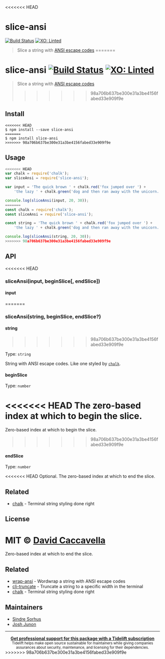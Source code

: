 <<<<<<< HEAD
# slice-ansi 

[![Build Status](https://travis-ci.org/vorpaljs/slice-ansi.svg?branch=master)](https://travis-ci.org/vorpaljs/slice-ansi)
[![XO: Linted](https://img.shields.io/badge/xo-linted-blue.svg)](https://github.com/sindresorhus/xo)

> Slice a string with [ANSI escape codes](http://en.wikipedia.org/wiki/ANSI_escape_code#Colors_and_Styles)
=======
# slice-ansi [![Build Status](https://travis-ci.org/chalk/slice-ansi.svg?branch=master)](https://travis-ci.org/chalk/slice-ansi) [![XO: Linted](https://img.shields.io/badge/xo-linted-blue.svg)](https://github.com/xojs/xo)

> Slice a string with [ANSI escape codes](https://en.wikipedia.org/wiki/ANSI_escape_code#Colors_and_Styles)
>>>>>>> 98a706b637be300e31a3be4156fabed33e909f9e

## Install

```
<<<<<<< HEAD
$ npm install --save slice-ansi
=======
$ npm install slice-ansi
>>>>>>> 98a706b637be300e31a3be4156fabed33e909f9e
```

## Usage

```js
<<<<<<< HEAD
var chalk = require('chalk');
var sliceAnsi = require('slice-ansi');

var input = 'The quick brown ' + chalk.red('fox jumped over ') +
	'the lazy ' + chalk.green('dog and then ran away with the unicorn.');

console.log(sliceAnsi(input, 20, 30));
=======
const chalk = require('chalk');
const sliceAnsi = require('slice-ansi');

const string = 'The quick brown ' + chalk.red('fox jumped over ') +
	'the lazy ' + chalk.green('dog and then ran away with the unicorn.');

console.log(sliceAnsi(string, 20, 30));
>>>>>>> 98a706b637be300e31a3be4156fabed33e909f9e
```

## API

<<<<<<< HEAD
### sliceAnsi(input, beginSlice[, endSlice])

#### input
=======
### sliceAnsi(string, beginSlice, endSlice?)

#### string
>>>>>>> 98a706b637be300e31a3be4156fabed33e909f9e

Type: `string`

String with ANSI escape codes. Like one styled by [`chalk`](https://github.com/chalk/chalk).

#### beginSlice

Type: `number`

<<<<<<< HEAD
The zero-based index at which to begin the slice.
=======
Zero-based index at which to begin the slice.
>>>>>>> 98a706b637be300e31a3be4156fabed33e909f9e

#### endSlice

Type: `number`

<<<<<<< HEAD
Optional. The zero-based index at which to end the slice.


## Related

- [chalk](https://github.com/chalk/chalk) - Terminal string styling done right


## License

MIT © [David Caccavella](https://githbu.com/dthree)
=======
Zero-based index at which to end the slice.

## Related

- [wrap-ansi](https://github.com/chalk/wrap-ansi) - Wordwrap a string with ANSI escape codes
- [cli-truncate](https://github.com/sindresorhus/cli-truncate) - Truncate a string to a specific width in the terminal
- [chalk](https://github.com/chalk/chalk) - Terminal string styling done right

## Maintainers

- [Sindre Sorhus](https://github.com/sindresorhus)
- [Josh Junon](https://github.com/qix-)

---

<div align="center">
	<b>
		<a href="https://tidelift.com/subscription/pkg/npm-slice_ansi?utm_source=npm-slice-ansi&utm_medium=referral&utm_campaign=readme">Get professional support for this package with a Tidelift subscription</a>
	</b>
	<br>
	<sub>
		Tidelift helps make open source sustainable for maintainers while giving companies<br>assurances about security, maintenance, and licensing for their dependencies.
	</sub>
</div>
>>>>>>> 98a706b637be300e31a3be4156fabed33e909f9e
